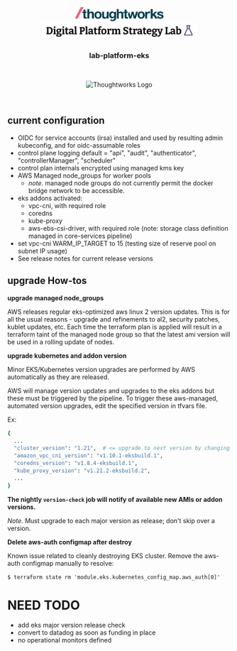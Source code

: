 <div align="center">
	<p>
		<img alt="Thoughtworks Logo" src="https://raw.githubusercontent.com/ThoughtWorks-DPS/static/master/thoughtworks_flamingo_wave.png?sanitize=true" width=200 />
    <br />
		<img alt="DPS Title" src="https://raw.githubusercontent.com/ThoughtWorks-DPS/static/master/dps_lab_title.png?sanitize=true" width=350/>
	</p>
  <h3>lab-platform-eks</h3>
</div>
<br />

<div align="center">
	<p>
		<img alt="Thoughtworks Logo" src="https://raw.githubusercontent.com/ThoughtWorks-DPS/lab-platform-eks/main/pipeline.png?sanitize=true" width=800 />
	</p>
</div>
<br />

## current configuration

* OIDC for service accounts (irsa) installed and used by resulting admin kubeconfig, and for oidc-assumable roles
* control plane logging default = "api", "audit", "authenticator", "controllerManager", "scheduler"
* control plan internals encrypted using managed kms key
* AWS Managed node_groups for worker pools
  * _note._ managed node groups do not currently permit the docker bridge network to be accessible.
* eks addons activated:
  * vpc-cni, with required role
  * coredns
  * kube-proxy
  * aws-ebs-csi-driver, with required role (note: storage class definition managed in core-services pipeline)
* set vpc-cni WARM_IP_TARGET to 15 (testing size of reserve pool on subnet IP usage)
* See release notes for current release versions

## upgrade How-tos

**upgrade managed node_groups**

AWS releases regular eks-optimized aws linux 2 version updates. This is for all the usual reasons - upgrade and refinements to al2, security patches, kublet updates, etc. Each time the terraform plan is applied will result in a terraform taint of the managed node group so that the latest ami version will be used in a rolling update of nodes.  

**upgrade kubernetes and addon version**

Minor EKS/Kubernetes version upgrades are performed by AWS automatically as they are released.  

AWS will manage version updates and upgrades to the eks addons but these must be triggered by the pipeline. To trigger these aws-managed, automated version upgrades, edit the specified version in tfvars file.  

Ex:
```bash
{
  ...
  "cluster_version": "1.21",  # <= upgrade to next version by changing to "1.22"
  "amazon_vpc_cni_version": "v1.10.1-eksbuild.1",
  "coredns_version": "v1.8.4-eksbuild.1",
  "kube_proxy_version": "v1.21.2-eksbuild.2",
  ...
}
```

**The nightly `version-check` job will notify of available new AMIs or addon versions.**  

_Note._ Must upgrade to each major version as release; don't skip over a version.  

**Delete aws-auth configmap after destroy**

Known issue related to cleanly destroying EKS cluster. Remove the aws-auth configmap manually to resolve:  

```
$ terraform state rm 'module.eks.kubernetes_config_map.aws_auth[0]'
```

# NEED TODO

- add eks major version release check
- convert to datadog as soon as funding in place
- no operational monitors defined
